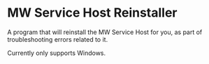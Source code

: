 # MW Service Host Reinstaller
A program that will reinstall the MW Service Host for you, as part of troubleshooting errors related to it.

Currently only supports Windows.